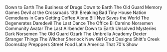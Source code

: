 Down to Earth
The Business of Drugs
Down to Earth
The Old Guard
Memory Games
Devil at the Crossroads
13th
Breaking Bad
Tiny House Nation
Cemedians in Cars Getting Coffee
Alone
Bill Nye Saves the World
The Degenerates
Daredevil
The Last Dance
The Office
El Camino
Norsemen
Community
Avatar The Last Airbender
Down to Earth
Unsolved Mysteries
Dark
Norsemen
The Old Guard
Ozark
The Umbrella Academy
Dexter
Stranger Things
The Witcher
Sherlock
New Girl
Grad Designs
Shitt's Creek
Doomsday Prepppers
Street Food Latin America
That 70's Show 
